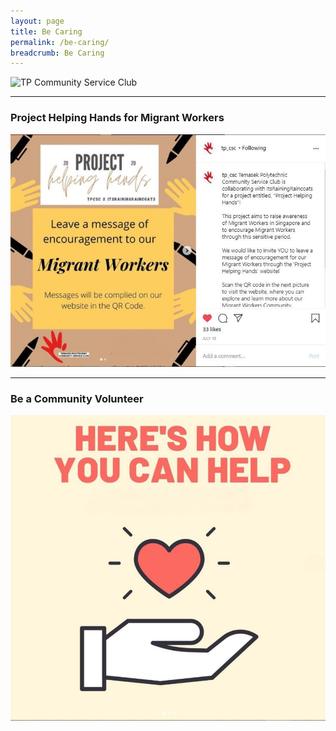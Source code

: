 ```yaml
---
layout: page
title: Be Caring
permalink: /be-caring/
breadcrumb: Be Caring
---
```

![TP Community Service Club]({{site.baseurl}}/images/ActionBased(2).jpg "CSC")

---
### Project Helping Hands for Migrant Workers ###
[![Project Helping Hands](/images/Caring/BeCaring-ProjectHelpingHands6.JPG)](https://projecthelpinghands1.wixsite.com/mysite)


---
### Be a Community Volunteer ###
[![Volunteer](/images/Caring/InstagramCSC.JPG)](https://www.instagram.com/tp_csc/?hl=en)
